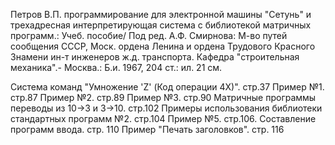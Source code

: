Петров В.П. программирование для электронной машины "Сетунь" и трехадресная интерпретирующая система с библиотекой матричных программ.: Учеб. пособие/ Под ред. А.Ф. Смирнова: М-во путей сообщения СССР, Моск. ордена Ленина и ордена Трудового Красного Знамени ин-т инженеров ж.д. транспорта. Кафедра "строительная механика".- Москва.: Б.и. 1967, 204 ст.: ил. 21 см.


Система команд "Умножение 'Z' (Код операции 4X)".  стр.37
Пример №1.  стр.87
Пример №2.  стр.89
Пример №3.  стр.90
Матричные программы переводы из 10->3 и 3->10.  стр.102
Примеры использования библиотеки стандартных программ №2.  стр.104
Пример №5.  стр.106.
Составление программ ввода. стр. 110
Пример "Печать заголовков". стр. 116

